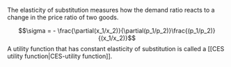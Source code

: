 The elasticity of substitution measures how the demand ratio reacts to a change in the price ratio of two goods. 

$$\sigma = - \frac{\partial(x_1/x_2)}{\partial(p_1/p_2)}\frac{(p_1/p_2)}{(x_1/x_2)}$$
A utility function that has constant elasticity of substitution is called a [[CES utility function|CES-utility function]].